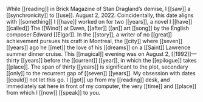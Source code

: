 While [[reading]] in Brick Magazine of Stan Dragland’s demise, I [[saw]] a [[synchronicity]] to [[use]]. August 2, 2022. Coincidentally, this date aligns with [[something]] I [[have]] worked on for two [[years]], a novel I [[have]] [[called]] The [[Wind]] at Dawn, [[after]] [[an]] art [[song]] by the English composer Edward [[Elgar]]. In the [[story]], a writer of no [[great]] achievement pursues his craft in Montreal, the [[city]] where [[seven]] [[years]] ago he [[met]] the love of his [[dreams]] on a [[Saint]] Lawrence summer dinner cruise. This [[magical]] evening was on August 2, [[1992]]—thirty [[years]] before the [[current]] [[year]], in which the [[epilogue]] takes [[place]]. The span of thirty [[years]] is significant to the plot, secondary [[only]] to the recurrent gap of [[seven]] [[years]]. My obsession with dates [[could]] not let this go. I [[got]] up from my [[reading]] desk, and immediately sat here in front of my computer, the very [[time]] and [[place]] from which I [[now]] [[speak]] to you.  